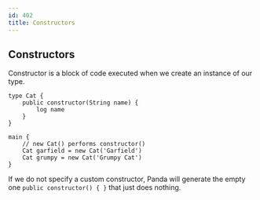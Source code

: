 ```yaml
---
id: 402
title: Constructors
---
```


## Constructors
Constructor is a block of code executed when we create an instance of our type.

```panda
type Cat {
    public constructor(String name) {
        log name
    }
}

main {
    // new Cat() performs constructor()
    Cat garfield = new Cat('Garfield')
    Cat grumpy = new Cat('Grumpy Cat')
}
```

If we do not specify a custom constructor, 
Panda will generate the empty one `public constructor() { }` that just does nothing.